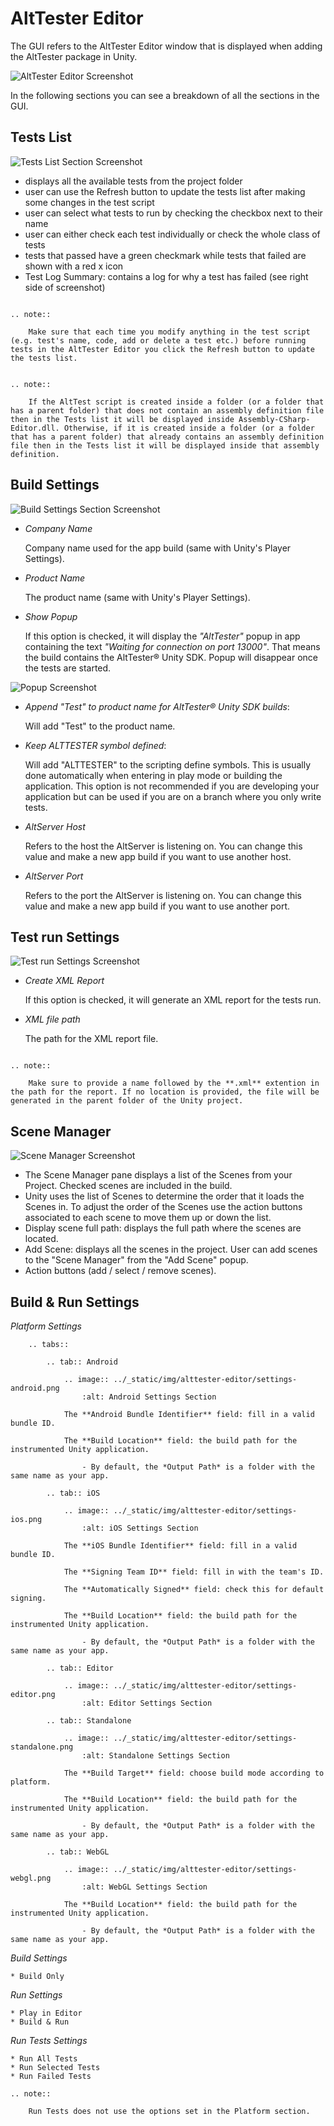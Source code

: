 # AltTester Editor

The GUI refers to the AltTester Editor window that is displayed when
adding the AltTester package in Unity.

![AltTester Editor Screenshot](../_static/img/alttester-editor/editor-screenshot.png)

In the following sections you can see a breakdown of all the sections in the GUI.

## Tests List

![Tests List Section Screenshot](../_static/img/alttester-editor/test-list.png)
-   displays all the available tests from the project folder
-   user can use the Refresh button to update the tests list after making some changes in the test script
-   user can select what tests to run by checking the checkbox next to their name
-   user can either check each test individually or check the whole class of tests
-   tests that passed have a green checkmark while tests that failed are shown with a red x icon
-   Test Log Summary: contains a log for why a test has failed (see right side of screenshot)

```eval_rst

.. note::

    Make sure that each time you modify anything in the test script (e.g. test's name, code, add or delete a test etc.) before running tests in the AltTester Editor you click the Refresh button to update the tests list.

```

```eval_rst

.. note::

    If the AltTest script is created inside a folder (or a folder that has a parent folder) that does not contain an assembly definition file then in the Tests list it will be displayed inside Assembly-CSharp-Editor.dll. Otherwise, if it is created inside a folder (or a folder that has a parent folder) that already contains an assembly definition file then in the Tests list it will be displayed inside that assembly definition.

```

## Build Settings

![Build Settings Section Screenshot](../_static/img/alttester-editor/build-settings.png)

- *Company Name*

    Company name used for the app build (same with Unity's Player Settings).

- *Product Name*

    The product name (same with Unity's Player Settings).


- *Show Popup*

    If this option is checked, it will display the *"AltTester"* popup in
    app containing the text *"Waiting for connection on port 13000"*. That
    means the build contains the AltTester® Unity SDK. Popup will disappear once the
    tests are started.

![Popup Screenshot](../_static/img/alttester-editor/popup.png)

-   *Append "Test" to product name for AltTester® Unity SDK builds*:

    Will add "Test" to the product name.

-   *Keep ALTTESTER symbol defined*:

    Will add "ALTTESTER" to the scripting define symbols. This is usually done automatically when entering in play mode or building the application. This option is not recommended if you are developing your application but can be used if you are on a branch where you only write tests.

- *AltServer Host*

    Refers to the host the AltServer is listening on.
    You can change this value and make a new app build if you want to use another host.

- *AltServer Port*

    Refers to the port the AltServer is listening on.
    You can change this value and make a new app build if you want to use another port.

## Test run Settings
![Test run Settings Screenshot](../_static/img/alttester-editor/testrun-settings.png)

- *Create XML Report*

    If this option is checked, it will generate an XML report for the tests run.

- *XML file path*

    The path for the XML report file.

```eval_rst

.. note::

    Make sure to provide a name followed by the **.xml** extention in the path for the report. If no location is provided, the file will be generated in the parent folder of the Unity project.

```

## Scene Manager

![Scene Manager Screenshot](../_static/img/alttester-editor/scene-manager.png)

- The Scene Manager pane displays a list of the Scenes from your Project. Checked scenes are included in the build.
- Unity uses the list of Scenes to determine the order that it loads the Scenes in. To adjust the order of the Scenes use the action buttons   associated to each scene to move them up or down the list.
- Display scene full path: displays the full path where the scenes are located.
- Add Scene: displays all the scenes in the project. User can add scenes to the "Scene Manager" from the "Add Scene" popup.
- Action buttons (add / select / remove scenes).

## Build & Run Settings

_Platform Settings_

```eval_rst
    .. tabs::

        .. tab:: Android

            .. image:: ../_static/img/alttester-editor/settings-android.png
                :alt: Android Settings Section

            The **Android Bundle Identifier** field: fill in a valid bundle ID.

            The **Build Location** field: the build path for the instrumented Unity application.

                - By default, the *Output Path* is a folder with the same name as your app.

        .. tab:: iOS

            .. image:: ../_static/img/alttester-editor/settings-ios.png
                :alt: iOS Settings Section

            The **iOS Bundle Identifier** field: fill in a valid bundle ID.

            The **Signing Team ID** field: fill in with the team's ID.

            The **Automatically Signed** field: check this for default signing.

            The **Build Location** field: the build path for the instrumented Unity application.

                - By default, the *Output Path* is a folder with the same name as your app.

        .. tab:: Editor

            .. image:: ../_static/img/alttester-editor/settings-editor.png
                :alt: Editor Settings Section

        .. tab:: Standalone

            .. image:: ../_static/img/alttester-editor/settings-standalone.png
                :alt: Standalone Settings Section

            The **Build Target** field: choose build mode according to platform.

            The **Build Location** field: the build path for the instrumented Unity application.

                - By default, the *Output Path* is a folder with the same name as your app.

        .. tab:: WebGL

            .. image:: ../_static/img/alttester-editor/settings-webgl.png
                :alt: WebGL Settings Section

            The **Build Location** field: the build path for the instrumented Unity application.

                - By default, the *Output Path* is a folder with the same name as your app.
```

_Build Settings_

    * Build Only

_Run Settings_

    * Play in Editor
    * Build & Run

_Run Tests Settings_

    * Run All Tests
    * Run Selected Tests
    * Run Failed Tests


```eval_rst
.. note::

    Run Tests does not use the options set in the Platform section.

```

